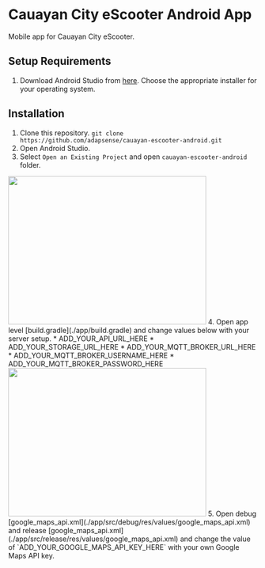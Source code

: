 # Cauayan City eScooter Android App
Mobile app for Cauayan City eScooter.

## Setup Requirements
1. Download Android Studio from [here](https://developer.android.com/studio). Choose the appropriate installer for your operating system.

## Installation
1. Clone this repository.
```git clone https://github.com/adapsense/cauayan-escooter-android.git```
2. Open Android Studio.
3. Select `Open an Existing Project` and open `cauayan-escooter-android` folder.
<img src="./app/screenshots/01.png" width="400" height="300" />
4. Open app level [build.gradle](./app/build.gradle) and change values below with your server setup.
    * ADD_YOUR_API_URL_HERE
    * ADD_YOUR_STORAGE_URL_HERE
    * ADD_YOUR_MQTT_BROKER_URL_HERE
    * ADD_YOUR_MQTT_BROKER_USERNAME_HERE
    * ADD_YOUR_MQTT_BROKER_PASSWORD_HERE
<img src="./app/screenshots/02.png" width="400" height="300" />
5. Open debug [google_maps_api.xml](./app/src/debug/res/values/google_maps_api.xml) and release [google_maps_api.xml](./app/src/release/res/values/google_maps_api.xml) and change the value of `ADD_YOUR_GOOGLE_MAPS_API_KEY_HERE` with your own Google Maps API key.